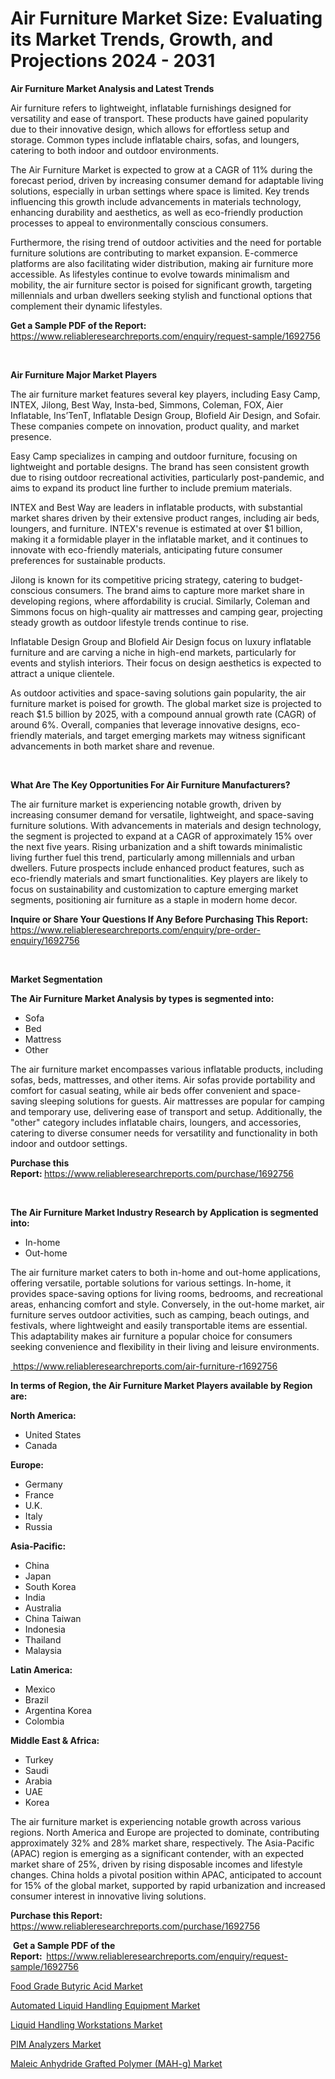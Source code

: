 <p><h1>Air Furniture Market Size: Evaluating its Market Trends, Growth, and Projections 2024 - 2031</h1></p><p><strong>Air Furniture Market Analysis and Latest Trends</strong></p>
<p><p>Air furniture refers to lightweight, inflatable furnishings designed for versatility and ease of transport. These products have gained popularity due to their innovative design, which allows for effortless setup and storage. Common types include inflatable chairs, sofas, and loungers, catering to both indoor and outdoor environments. </p><p>The Air Furniture Market is expected to grow at a CAGR of 11% during the forecast period, driven by increasing consumer demand for adaptable living solutions, especially in urban settings where space is limited. Key trends influencing this growth include advancements in materials technology, enhancing durability and aesthetics, as well as eco-friendly production processes to appeal to environmentally conscious consumers. </p><p>Furthermore, the rising trend of outdoor activities and the need for portable furniture solutions are contributing to market expansion. E-commerce platforms are also facilitating wider distribution, making air furniture more accessible. As lifestyles continue to evolve towards minimalism and mobility, the air furniture sector is poised for significant growth, targeting millennials and urban dwellers seeking stylish and functional options that complement their dynamic lifestyles.</p></p>
<p><strong>Get a Sample PDF of the Report:&nbsp;</strong> <a href="https://www.reliableresearchreports.com/enquiry/request-sample/1692756?utm_campaign=40&utm_medium=2&utm_source=Github&utm_content=ia&utm_term=20102024&utm_id=air-furniture">https://www.reliableresearchreports.com/enquiry/request-sample/1692756</a></p>
<p>&nbsp;</p>
<p><strong>Air Furniture Major Market Players</strong></p>
<p><p>The air furniture market features several key players, including Easy Camp, INTEX, Jilong, Best Way, Insta-bed, Simmons, Coleman, FOX, Aier Inflatable, Ins’TenT, Inflatable Design Group, Blofield Air Design, and Sofair. These companies compete on innovation, product quality, and market presence.</p><p>Easy Camp specializes in camping and outdoor furniture, focusing on lightweight and portable designs. The brand has seen consistent growth due to rising outdoor recreational activities, particularly post-pandemic, and aims to expand its product line further to include premium materials.</p><p>INTEX and Best Way are leaders in inflatable products, with substantial market shares driven by their extensive product ranges, including air beds, loungers, and furniture. INTEX's revenue is estimated at over $1 billion, making it a formidable player in the inflatable market, and it continues to innovate with eco-friendly materials, anticipating future consumer preferences for sustainable products.</p><p>Jilong is known for its competitive pricing strategy, catering to budget-conscious consumers. The brand aims to capture more market share in developing regions, where affordability is crucial. Similarly, Coleman and Simmons focus on high-quality air mattresses and camping gear, projecting steady growth as outdoor lifestyle trends continue to rise.</p><p>Inflatable Design Group and Blofield Air Design focus on luxury inflatable furniture and are carving a niche in high-end markets, particularly for events and stylish interiors. Their focus on design aesthetics is expected to attract a unique clientele.</p><p>As outdoor activities and space-saving solutions gain popularity, the air furniture market is poised for growth. The global market size is projected to reach $1.5 billion by 2025, with a compound annual growth rate (CAGR) of around 6%. Overall, companies that leverage innovative designs, eco-friendly materials, and target emerging markets may witness significant advancements in both market share and revenue.</p></p>
<p>&nbsp;</p>
<p><strong>What Are The Key Opportunities For Air Furniture Manufacturers?</strong></p>
<p><p>The air furniture market is experiencing notable growth, driven by increasing consumer demand for versatile, lightweight, and space-saving furniture solutions. With advancements in materials and design technology, the segment is projected to expand at a CAGR of approximately 15% over the next five years. Rising urbanization and a shift towards minimalistic living further fuel this trend, particularly among millennials and urban dwellers. Future prospects include enhanced product features, such as eco-friendly materials and smart functionalities. Key players are likely to focus on sustainability and customization to capture emerging market segments, positioning air furniture as a staple in modern home decor.</p></p>
<p><strong>Inquire or Share Your Questions If Any Before Purchasing This Report:</strong> <a href="https://www.reliableresearchreports.com/enquiry/pre-order-enquiry/1692756?utm_campaign=40&utm_medium=2&utm_source=Github&utm_content=ia&utm_term=20102024&utm_id=air-furniture">https://www.reliableresearchreports.com/enquiry/pre-order-enquiry/1692756</a></p>
<p>&nbsp;</p>
<p><strong>Market Segmentation</strong></p>
<p><strong>The Air Furniture Market Analysis by types is segmented into:</strong></p>
<p><ul><li>Sofa</li><li>Bed</li><li>Mattress</li><li>Other</li></ul></p>
<p><p>The air furniture market encompasses various inflatable products, including sofas, beds, mattresses, and other items. Air sofas provide portability and comfort for casual seating, while air beds offer convenient and space-saving sleeping solutions for guests. Air mattresses are popular for camping and temporary use, delivering ease of transport and setup. Additionally, the "other" category includes inflatable chairs, loungers, and accessories, catering to diverse consumer needs for versatility and functionality in both indoor and outdoor settings.</p></p>
<p><strong>Purchase this Report:&nbsp;</strong><a href="https://www.reliableresearchreports.com/purchase/1692756?utm_campaign=40&utm_medium=2&utm_source=Github&utm_content=ia&utm_term=20102024&utm_id=air-furniture">https://www.reliableresearchreports.com/purchase/1692756</a></p>
<p>&nbsp;</p>
<p><strong>The Air Furniture Market Industry Research by Application is segmented into:</strong></p>
<p><ul><li>In-home</li><li>Out-home</li></ul></p>
<p><p>The air furniture market caters to both in-home and out-home applications, offering versatile, portable solutions for various settings. In-home, it provides space-saving options for living rooms, bedrooms, and recreational areas, enhancing comfort and style. Conversely, in the out-home market, air furniture serves outdoor activities, such as camping, beach outings, and festivals, where lightweight and easily transportable items are essential. This adaptability makes air furniture a popular choice for consumers seeking convenience and flexibility in their living and leisure environments.</p></p>
<p><a href="https://www.reliableresearchreports.com/air-furniture-r1692756?utm_campaign=40&utm_medium=2&utm_source=Github&utm_content=ia&utm_term=20102024&utm_id=air-furniture">&nbsp;https://www.reliableresearchreports.com/air-furniture-r1692756</a></p>
<p><strong>In terms of Region, the Air Furniture Market Players available by Region are:</strong></p>
<p>
    <p> <strong> North America: </strong>
        <ul>
            <li>United States</li>
            <li>Canada</li>
        </ul>
        </p> 
    <p> <strong> Europe: </strong>
        <ul>
            <li>Germany</li>
            <li>France</li>
            <li>U.K.</li>
            <li>Italy</li>
            <li>Russia</li>
        </ul>
        </p> 
    <p> <strong> Asia-Pacific: </strong>
        <ul>
            <li>China</li>
            <li>Japan</li>
            <li>South Korea</li>
            <li>India</li>
            <li>Australia</li>
            <li>China Taiwan</li>
            <li>Indonesia</li>
            <li>Thailand</li>
            <li>Malaysia</li>
        </ul>
        </p> 
    <p> <strong> Latin America: </strong>
        <ul>
            <li>Mexico</li>
            <li>Brazil</li>
            <li>Argentina Korea</li>
            <li>Colombia</li>
        </ul>
        </p> 
    <p> <strong> Middle East & Africa: </strong>
        <ul>
            <li>Turkey</li>
            <li>Saudi</li>
            <li>Arabia</li>
            <li>UAE</li>
            <li>Korea</li>
        </ul>
    </p>
    </p>
<p><p>The air furniture market is experiencing notable growth across various regions. North America and Europe are projected to dominate, contributing approximately 32% and 28% market share, respectively. The Asia-Pacific (APAC) region is emerging as a significant contender, with an expected market share of 25%, driven by rising disposable incomes and lifestyle changes. China holds a pivotal position within APAC, anticipated to account for 15% of the global market, supported by rapid urbanization and increased consumer interest in innovative living solutions.</p></p>
<p><strong>Purchase this Report: </strong><a href="https://www.reliableresearchreports.com/purchase/1692756?utm_campaign=40&utm_medium=2&utm_source=Github&utm_content=ia&utm_term=20102024&utm_id=air-furniture">https://www.reliableresearchreports.com/purchase/1692756</a></p>
<p>&nbsp;<strong>Get a Sample PDF of the Report:&nbsp;&nbsp;</strong><a href="https://www.reliableresearchreports.com/enquiry/request-sample/1692756?utm_campaign=40&utm_medium=2&utm_source=Github&utm_content=ia&utm_term=20102024&utm_id=air-furniture">https://www.reliableresearchreports.com/enquiry/request-sample/1692756</a></p>
<p><strong></strong></p>
<p><p><a href="https://github.com/darcy8m10dupre/Market-Research-Report-List-1/blob/main/food-grade-butyric-acid-market.md?utm_campaign=40&utm_medium=2&utm_source=Github&utm_content=ia&utm_term=20102024&utm_id=air-furniture">Food Grade Butyric Acid Market</a></p><p><a href="https://issuu.com/reportprime-2/docs/automated-liquid-handling-equipment_2358a4760803e3?utm_campaign=40&utm_medium=2&utm_source=Github&utm_content=ia&utm_term=20102024&utm_id=air-furniture">Automated Liquid Handling Equipment Market</a></p><p><a href="https://issuu.com/reportprime-2/docs/liquid-handling-workstations-market_aa035e41b3766d?utm_campaign=40&utm_medium=2&utm_source=Github&utm_content=ia&utm_term=20102024&utm_id=air-furniture">Liquid Handling Workstations Market</a></p><p><a href="https://www.linkedin.com/pulse/pim-analyzers-revenue-growth-report-2024-2031-vector-bureau-eoxrc?utm_campaign=40&utm_medium=2&utm_source=Github&utm_content=ia&utm_term=20102024&utm_id=air-furniture">PIM Analyzers Market</a></p><p><a href="https://github.com/alespiliffe/Market-Research-Report-List-1/blob/main/maleic-anhydride-grafted-polymer-mah-g-market.md?utm_campaign=40&utm_medium=2&utm_source=Github&utm_content=ia&utm_term=20102024&utm_id=air-furniture">Maleic Anhydride Grafted Polymer (MAH-g) Market</a></p></p>